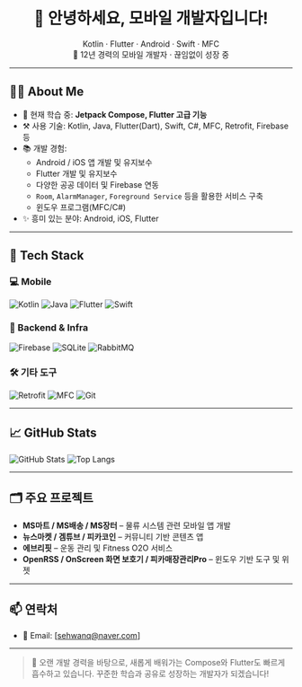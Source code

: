 <h1 align="center">👋 안녕하세요, 모바일 개발자입니다!</h1>
<p align="center">
  Kotlin · Flutter · Android · Swift · MFC<br>
  📱 12년 경력의 모바일 개발자 · 끊임없이 성장 중
</p>

---

## 🧑‍💻 About Me

- 🔭 현재 학습 중: **Jetpack Compose, Flutter 고급 기능**
- ⚒️ 사용 기술: Kotlin, Java, Flutter(Dart), Swift, C#, MFC, Retrofit, Firebase 등
- 📚 개발 경험:
  - Android / iOS 앱 개발 및 유지보수
  - Flutter 개발 및 유지보수
  - 다양한 공공 데이터 및 Firebase 연동
  - `Room`, `AlarmManager`, `Foreground Service` 등을 활용한 서비스 구축
  - 윈도우 프로그램(MFC/C#)
- ✨ 흥미 있는 분야: Android, iOS, Flutter

---

## 🔧 Tech Stack

### 💻 Mobile
![Kotlin](https://img.shields.io/badge/Kotlin-7F52FF?style=flat&logo=kotlin&logoColor=white)
![Java](https://img.shields.io/badge/Java-007396?style=flat&logo=java&logoColor=white)
![Flutter](https://img.shields.io/badge/Flutter-02569B?style=flat&logo=flutter&logoColor=white)
![Swift](https://img.shields.io/badge/Swift-FA7343?style=flat&logo=swift&logoColor=white)

### 🧰 Backend & Infra
![Firebase](https://img.shields.io/badge/Firebase-FFCA28?style=flat&logo=firebase&logoColor=black)
![SQLite](https://img.shields.io/badge/SQLite-003B57?style=flat&logo=sqlite&logoColor=white)
![RabbitMQ](https://img.shields.io/badge/RabbitMQ-FF6600?style=flat&logo=rabbitmq&logoColor=white)

### 🛠 기타 도구
![Retrofit](https://img.shields.io/badge/Retrofit-FF2D20?style=flat&logo=android&logoColor=white)
![MFC](https://img.shields.io/badge/MFC-008080?style=flat)
![Git](https://img.shields.io/badge/Git-F05032?style=flat&logo=git&logoColor=white)

---

## 📈 GitHub Stats

![GitHub Stats](https://github-readme-stats.vercel.app/api?username=YourGitHubUsername&show_icons=true&theme=default)
![Top Langs](https://github-readme-stats.vercel.app/api/top-langs/?username=YourGitHubUsername&layout=compact)

---

## 🗂 주요 프로젝트

- **MS마트 / MS배송 / MS장터** – 물류 시스템 관련 모바일 앱 개발
- **뉴스마켓 / 겜튜브 / 피카코인** – 커뮤니티 기반 콘텐츠 앱
- **에브리핏** – 운동 관리 및 Fitness O2O 서비스
- **OpenRSS / OnScreen 화면 보호기 / 피카매장관리Pro** – 윈도우 기반 도구 및 위젯

---

## 📫 연락처

- 📧 Email: [sehwanq@naver.com]

---

> 🙌 오랜 개발 경력을 바탕으로, 새롭게 배워가는 Compose와 Flutter도 빠르게 흡수하고 있습니다. 꾸준한 학습과 공유로 성장하는 개발자가 되겠습니다!

